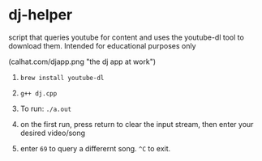 # dj-helper
script that queries youtube for content and uses the youtube-dl tool to download them. Intended for educational purposes only

(calhat.com/djapp.png "the dj app at work")

1. ```brew install youtube-dl```

2. ```g++ dj.cpp```

3. To run: ```./a.out```

4. on the first run, press return to clear the input stream, then enter your desired video/song

5. enter ```69``` to query a differernt song. ```^C``` to exit.
